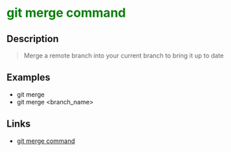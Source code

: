# <span style="color:green"> git merge command</span>

## Description
> Merge a remote branch into your current branch to bring it up to date


## Examples

- git merge
- git merge <branch_name>


## Links

- [git merge command](https://www.atlassian.com/git/tutorials/using-branches/merge-strategy)

